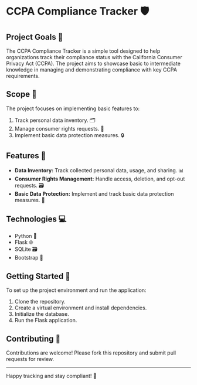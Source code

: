 # CCPA Compliance Tracker 🛡️

## Project Goals 🎯
The CCPA Compliance Tracker is a simple tool designed to help organizations track their compliance status with the California Consumer Privacy Act (CCPA). The project aims to showcase basic to intermediate knowledge in managing and demonstrating compliance with key CCPA requirements.

## Scope 📝
The project focuses on implementing basic features to:
1. Track personal data inventory. 🗂️
2. Manage consumer rights requests. 📝
3. Implement basic data protection measures. 🔒

## Features 🌟
- **Data Inventory:** Track collected personal data, usage, and sharing. 📊
- **Consumer Rights Management:** Handle access, deletion, and opt-out requests. 🗃️
- **Basic Data Protection:** Implement and track basic data protection measures. 🔐

## Technologies 💻
- Python 🐍
- Flask 🌐
- SQLite 🗃️
- Bootstrap 🎨

## Getting Started 🚀
To set up the project environment and run the application:
1. Clone the repository.
2. Create a virtual environment and install dependencies.
3. Initialize the database.
4. Run the Flask application.

## Contributing 🤝
Contributions are welcome! Please fork this repository and submit pull requests for review.

---

Happy tracking and stay compliant! 📜
